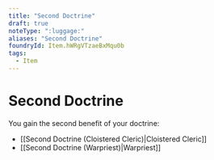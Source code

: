```yaml
---
title: "Second Doctrine"
draft: true
noteType: ":luggage:"
aliases: "Second Doctrine"
foundryId: Item.hWRgVTzaeBxMqu0b
tags:
  - Item
---
```


# Second Doctrine

You gain the second benefit of your doctrine:

*   [[Second Doctrine (Cloistered Cleric)|Cloistered Cleric]]
*   [[Second Doctrine (Warpriest)|Warpriest]]
